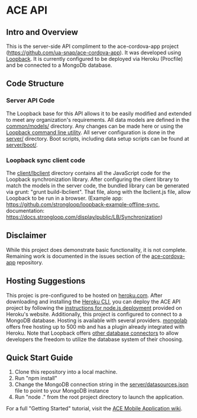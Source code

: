 # ACE API

## Intro and Overview
This is the server-side API compliment to the ace-cordova-app project (https://github.com/ua-snap/ace-cordova-app).  It 
was developed using [Loopback](https://loopback.io).  It is currently configured to be deployed via Heroku (Procfile) 
and be connected to a MongoDb database.  

## Code Structure
### Server API Code
The Loopback base for this API allows it to be easily modified and extended to meet any organization's requirements.  All
data models are defined in the [common/models/](https://github.com/ua-snap/ace-api/tree/master/common/models) directory.
Any changes can be made here or using the [Loopback command line utility](https://docs.strongloop.com/display/NODE/Command-line+reference).
All server configuration is done in the [server/](https://github.com/ua-snap/ace-api/tree/master/server) directory.  Boot
scripts, including data setup scripts can be found at [server/boot/](https://github.com/ua-snap/ace-api/tree/master/server/boot).

### Loopback sync client code
The [client/lbclient](https://github.com/ua-snap/ace-api/tree/master/client/lbclient) directory contains all the JavaScript
code for the Loopback synchronization library.  After configuring the client library to match the models in the server
code, the bundled library can be generated via grunt: "grunt build-lbclient".  That file, along with the lbclient.js file,
allow Loopback to be run in a browser.  (Example app: https://github.com/strongloop/loopback-example-offline-sync, 
documentation: https://docs.strongloop.com/display/public/LB/Synchronization)

## Disclaimer
While this project does demonstrate basic functionality, it is not complete.  Remaining work is documented in the issues section of the [ace-cordova-app](https://github.com/ua-snap/ace-cordova-app)
repository.

## Hosting Suggestions
This projec is pre-configured to be hosted on [heroku.com](https://www.heroku.com).  After downloading and installing
the [Heroku CLI](https://devcenter.heroku.com/articles/heroku-command), you can deploy the ACE API project by following the
[instructions for node.js deployment](https://devcenter.heroku.com/articles/getting-started-with-nodejs#introduction) provided
on Heroku's website.
Additionally, this project is configured to connect to a MongoDB database.  Hosting is available with several providers. 
[mongolab](https://www.mongolab.com) offers free hosting up to 500 mb and has a plugin already integrated with Heroku.
Note that Loopback offers [other database connectors](https://docs.strongloop.com/display/public/LB/Database+connectors) to 
allow developers the freedom to utilize the database system of their choosing.

## Quick Start Guide
1. Clone this repository into a local machine.
2. Run "npm install"
3. Change the MongoDB connection string in the [server/datasources.json](https://github.com/ua-snap/ace-api/tree/master/server/datasources.json) file to point to your MongoDB instance
4. Run "node ." from the root project directory to launch the application.

For a full "Getting Started" tutorial, visit the [ACE Mobile Application wiki](https://github.com/ua-snap/ace-cordova-app/wiki/Getting-Started).
